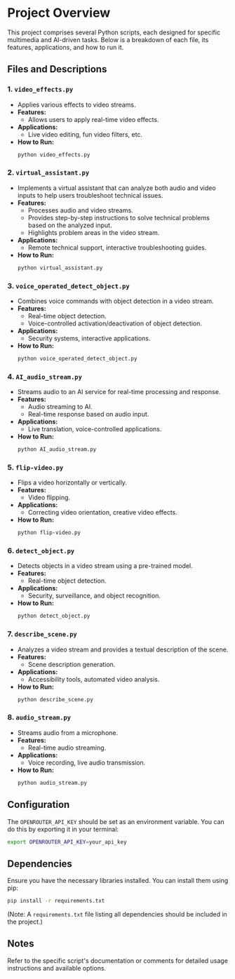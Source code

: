 # Project Overview

This project comprises several Python scripts, each designed for specific multimedia and AI-driven tasks. Below is a breakdown of each file, its features, applications, and how to run it.

## Files and Descriptions

### 1. `video_effects.py`

*   Applies various effects to video streams.
*   **Features:**
    *   Allows users to apply real-time video effects.
*   **Applications:**
    *   Live video editing, fun video filters, etc.
*   **How to Run:**
    ```bash
    python video_effects.py
    ```

### 2. `virtual_assistant.py`

*   Implements a virtual assistant that can analyze both audio and video inputs to help users troubleshoot technical issues.
*   **Features:**
    *   Processes audio and video streams.
    *   Provides step-by-step instructions to solve technical problems based on the analyzed input.
    *   Highlights problem areas in the video stream.
*   **Applications:**
    *   Remote technical support, interactive troubleshooting guides.
*   **How to Run:**
    ```bash
    python virtual_assistant.py
    ```

### 3. `voice_operated_detect_object.py`

*   Combines voice commands with object detection in a video stream.
*   **Features:**
    *   Real-time object detection.
    *   Voice-controlled activation/deactivation of object detection.
*   **Applications:**
    *   Security systems, interactive applications.
*   **How to Run:**
    ```bash
    python voice_operated_detect_object.py
    ```

### 4. `AI_audio_stream.py`

*   Streams audio to an AI service for real-time processing and response.
*   **Features:**
    *   Audio streaming to AI.
    *   Real-time response based on audio input.
*   **Applications:**
    *   Live translation, voice-controlled applications.
*   **How to Run:**
    ```bash
    python AI_audio_stream.py
    ```

### 5. `flip-video.py`

*   Flips a video horizontally or vertically.
*   **Features:**
    *   Video flipping.
*   **Applications:**
    *   Correcting video orientation, creative video effects.
*   **How to Run:**
    ```bash
    python flip-video.py
    ```

### 6. `detect_object.py`

*   Detects objects in a video stream using a pre-trained model.
*   **Features:**
    *   Real-time object detection.
*   **Applications:**
    *   Security, surveillance, and object recognition.
*   **How to Run:**
    ```bash
    python detect_object.py
    ```

### 7. `describe_scene.py`

*   Analyzes a video stream and provides a textual description of the scene.
*   **Features:**
    *   Scene description generation.
*   **Applications:**
    *   Accessibility tools, automated video analysis.
*   **How to Run:**
    ```bash
    python describe_scene.py
    ```

### 8. `audio_stream.py`

*   Streams audio from a microphone.
*   **Features:**
    *   Real-time audio streaming.
*   **Applications:**
    *   Voice recording, live audio transmission.
*   **How to Run:**
    ```bash
    python audio_stream.py
    ```



## Configuration

The `OPENROUTER_API_KEY` should be set as an environment variable.  You can do this by exporting it in your terminal:


```bash
export OPENROUTER_API_KEY=your_api_key
```


## Dependencies

Ensure you have the necessary libraries installed. You can install them using pip:

```bash
pip install -r requirements.txt
```

(Note: A `requirements.txt` file listing all dependencies should be included in the project.)

## Notes

Refer to the specific script's documentation or comments for detailed usage instructions and available options.
